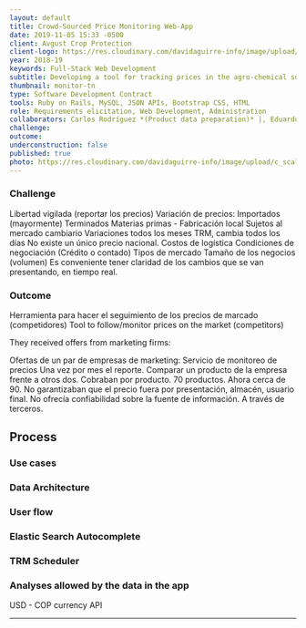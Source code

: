 ```yaml
---
layout: default
title: Crowd-Sourced Price Monitoring Web-App
date: 2019-11-05 15:33 -0500
client: Avgust Crop Protection
client-logo: https://res.cloudinary.com/davidaguirre-info/image/upload/v1625501345/Logos/logo-avgust_wj5upv.png
year: 2018-19
keywords: Full-Stack Web Development
subtitle: Developing a tool for tracking prices in the agro-chemical supplies market.
thumbnail: monitor-tn
type: Software Development Contract
tools: Ruby on Rails, MySQL, JSON APIs, Bootstrap CSS, HTML
role: Requirements elicitation, Web Development, Administration
collaborators: Carlos Rodríguez *(Product data preparation)* |, Eduardo Medina *(User data preparation)*
challenge:
outcome:
underconstruction: false
published: true
photo: https://res.cloudinary.com/davidaguirre-info/image/upload/c_scale,q_60,w_750/v1625633107/AVGMonitor/Screenshots_AVGMONITOR-02_zoiiub.png
---
```


<h3 class="article-sub">Challenge</h3>
Libertad vigilada (reportar los precios)
Variación de precios:
Importados (mayormente)
Terminados
Materias primas - Fabricación local
Sujetos al mercado cambiario
Variaciones todos los meses
TRM, cambia todos los días
No existe un único precio nacional.
Costos de logística
Condiciones de negociación (Crédito o contado)
Tipos de mercado
Tamaño de los negocios (volumen)
Es conveniente tener claridad de los cambios que se van presentando, en tiempo real.

<h3 class="article-sub">Outcome</h3>
Herramienta para hacer el seguimiento de los precios de marcado (competidores)
Tool to follow/monitor prices on the market (competitors)

They received offers from marketing firms:

Ofertas de un par de empresas de marketing:
Servicio de monitoreo de precios
Una vez por mes el reporte.
Comparar un producto de la empresa frente a otros dos.
Cobraban por producto. 70 productos.
Ahora cerca de 90.
No garantizaban que el precio fuera por presentación, almacén, usuario final.
No ofrecía confiabilidad sobre la fuente de información. A través de terceros.

<h2 class="article-sub" id="process-title">Process</h2>

<h3 class= "stage-title">Use cases</h3>
<h3 class= "stage-title">Data Architecture</h3>
<h3 class= "stage-title">User flow</h3>
<h3 class= "stage-title">Elastic Search Autocomplete</h3>
<h3 class= "stage-title">TRM Scheduler</h3>
<h3 class= "stage-title">Analyses allowed by the data in the app</h3>
USD - COP currency API
<hr>
